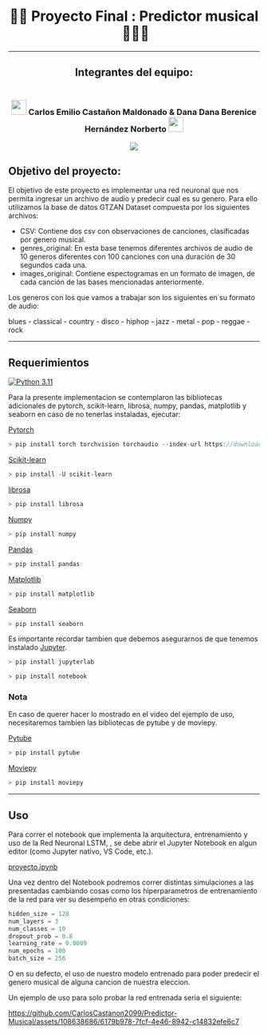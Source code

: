 <div align="center">

# 🎸🤖 **Proyecto Final : Predictor musical ​** 🐦‍🔥🎶

----
## **Integrantes del equipo:**

### <br> <img src="https://media.tenor.com/m6cM9lV-doYAAAAi/batman-batman-beyond.gif" width="30"> **Carlos Emilio Castañon Maldonado** & **Dana Dana Berenice Hernández Norberto** <img src="https://i.pinimg.com/originals/c2/00/92/c2009226c462e1fe82a19ca7cd206d1c.gif" width="30"> <br> 

[![](https://i.pinimg.com/originals/3e/fe/1c/3efe1cb845954233246f60d5d8395dd0.gif)](https://www.youtube.com/watch?v=_8YRx47oylM)

</div>


## **Objetivo del proyecto:**
El objetivo de este proyecto es implementar una red neuronal que nos permita ingresar un archivo de audio y predecir cual es su genero. Para ello utilizamos la base de datos GTZAN Dataset compuesta por los siguientes archivos:
* CSV: Contiene dos csv con observaciones de canciones, clasificadas por genero musical.
* genres_original: En esta base tenemos diferentes archivos de audio de 10 generos diferentes con 100 canciones con una duración de 30 segundos cada una.
* images_original: Contiene espectogramas en un formato de imagen, de cada canción de las bases mencionadas anteriormente.

Los generos con los que vamos a trabajar son los siguientes en su formato de audio:

blues - classical - country - disco - hiphop - jazz - metal - pop - reggae - rock

-------------

## **Requerimientos**

[![Python 3.11](https://img.shields.io/badge/python-3.11-blue.svg)](https://www.python.org/downloads/release/python-311/)

Para la presente implementacion se contemplaron las bibliotecas adicionales de pytorch, scikit-learn, librosa, numpy, pandas, matplotlib y seaborn en caso de no tenerlas instaladas, ejecutar:

[Pytorch](https://pytorch.org/)

```C
> pip install torch torchvision torchaudio --index-url https://download.pytorch.org/whl/cpu
```

[Scikit-learn](https://scikit-learn.org/stable/install.html)

```C
> pip install -U scikit-learn
```

[librosa](https://librosa.org/)

```C
> pip install librosa
```

[Numpy](https://numpy.org/install/)

```C
> pip install numpy
```

[Pandas](https://pandas.pydata.org/getting_started.html)

```C
> pip install pandas
```

[Matplotlib](https://matplotlib.org/)

```C
> pip install matplotlib
```

[Seaborn](https://seaborn.pydata.org/installing.html)

```C
> pip install seaborn
```

Es importante recordar tambien que debemos asegurarnos de que tenemos instalado [Jupyter](https://jupyter.org/install).

```C
> pip install jupyterlab
```

```C
> pip install notebook
```

### **Nota**
En caso de querer hacer lo mostrado en el video del ejemplo de uso, necesitaremos tambien las bibliotecas de pytube y de moviepy.

[Pytube](https://pytube.io/en/latest/user/install.html)

```C
> pip install pytube
```

[Moviepy](https://zulko.github.io/moviepy/install.html)

```C
> pip install moviepy
```


------

## **Uso**

Para correr el notebook que implementa la arquitectura, entrenamiento y uso de la Red Neuronal LSTM, , se debe abrir el Jupyter Notebook en algun editor (como Jupyter nativo, VS Code, etc.).

[proyecto.ipynb](./proyecto.ipynb)

Una vez dentro del Notebook podremos correr distintas simulaciones a las presentadas cambiando cosas como los hiperparametros de entrenamiento de la red para ver su desempeño en otras condiciones:

```python
hidden_size = 128
num_layers = 3
num_classes = 10
dropout_prob = 0.8
learning_rate = 0.0009
num_epochs = 100
batch_size = 256
```

O en su defecto, el uso de nuestro modelo entrenado para poder predecir el genero musical de alguna cancion de nuestra eleccion.

Un ejemplo de uso para solo probar la red entrenada seria el siguiente:

https://github.com/CarlosCastanon2099/Predictor-Musical/assets/108638686/6179b978-7fcf-4e46-8942-c14832efe6c7





